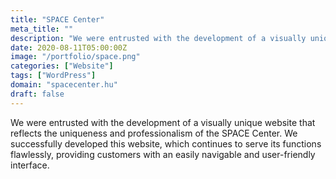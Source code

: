 ```yaml
---
title: "SPACE Center"
meta_title: ""
description: "We were entrusted with the development of a visually unique website"
date: 2020-08-11T05:00:00Z
image: "/portfolio/space.png"
categories: ["Website"]
tags: ["WordPress"]
domain: "spacecenter.hu"
draft: false
---
```


We were entrusted with the development of a visually unique website that reflects the uniqueness and professionalism of the SPACE Center. We successfully developed this website, which continues to serve its functions flawlessly, providing customers with an easily navigable and user-friendly interface.
